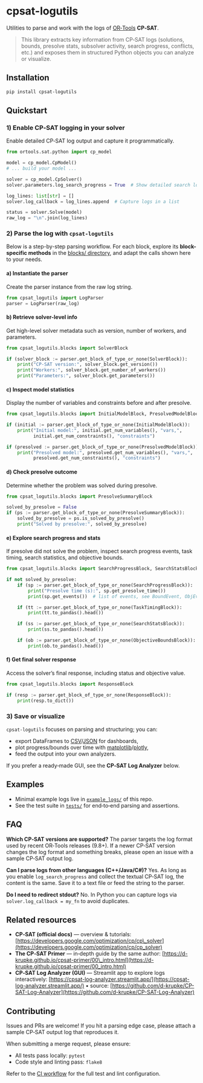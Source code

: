 # cpsat-logutils

Utilities to parse and work with the logs of [OR‑Tools](https://developers.google.com/optimization) **CP‑SAT**.

> This library extracts key information from CP‑SAT logs (solutions, bounds, presolve stats, subsolver activity, search progress, conflicts, etc.) and exposes them in structured Python objects you can analyze or visualize.

## Installation

```bash
pip install cpsat-logutils
```

## Quickstart

### 1) Enable CP‑SAT logging in your solver

Enable detailed CP‑SAT log output and capture it programmatically.

```python
from ortools.sat.python import cp_model

model = cp_model.CpModel()
# ... build your model ...

solver = cp_model.CpSolver()
solver.parameters.log_search_progress = True  # Show detailed search log

log_lines: list[str] = []
solver.log_callback = log_lines.append  # Capture logs in a list

status = solver.Solve(model)
raw_log = "\n".join(log_lines)
```

### 2) Parse the log with `cpsat-logutils`

Below is a step-by-step parsing workflow. For each block, explore its **block-specific methods** in the [blocks/ directory](https://github.com/d-krupke/cpsat-logutils/tree/main/src/cpsat_logutils/blocks), and adapt the calls shown here to your needs.

#### a) Instantiate the parser

Create the parser instance from the raw log string.

```python
from cpsat_logutils import LogParser
parser = LogParser(raw_log)
```

#### b) Retrieve solver-level info

Get high-level solver metadata such as version, number of workers, and parameters.

```python
from cpsat_logutils.blocks import SolverBlock

if (solver_block := parser.get_block_of_type_or_none(SolverBlock)):
    print("CP-SAT version:", solver_block.get_version())
    print("Workers:", solver_block.get_number_of_workers())
    print("Parameters:", solver_block.get_parameters())
```

#### c) Inspect model statistics

Display the number of variables and constraints before and after presolve.

```python
from cpsat_logutils.blocks import InitialModelBlock, PresolvedModelBlock

if (initial := parser.get_block_of_type_or_none(InitialModelBlock)):
    print("Initial model:", initial.get_num_variables(), "vars,",
          initial.get_num_constraints(), "constraints")

if (presolved := parser.get_block_of_type_or_none(PresolvedModelBlock)):
    print("Presolved model:", presolved.get_num_variables(), "vars,",
          presolved.get_num_constraints(), "constraints")
```

#### d) Check presolve outcome

Determine whether the problem was solved during presolve.

```python
from cpsat_logutils.blocks import PresolveSummaryBlock

solved_by_presolve = False
if (ps := parser.get_block_of_type_or_none(PresolveSummaryBlock)):
    solved_by_presolve = ps.is_solved_by_presolve()
    print("Solved by presolve:", solved_by_presolve)
```

#### e) Explore search progress and stats

If presolve did not solve the problem, inspect search progress events, task timing, search statistics, and objective bounds.

```python
from cpsat_logutils.blocks import SearchProgressBlock, SearchStatsBlock, TaskTimingBlock, ObjectiveBoundsBlock

if not solved_by_presolve:
    if (sp := parser.get_block_of_type_or_none(SearchProgressBlock)):
        print("Presolve time (s):", sp.get_presolve_time())
        print(sp.get_events())  # list of events, see BoundEvent, ObjEvent, ModelEvent

    if (tt := parser.get_block_of_type_or_none(TaskTimingBlock)):
        print(tt.to_pandas().head())

    if (ss := parser.get_block_of_type_or_none(SearchStatsBlock)):
        print(ss.to_pandas().head())

    if (ob := parser.get_block_of_type_or_none(ObjectiveBoundsBlock)):
        print(ob.to_pandas().head())
```

#### f) Get final solver response

Access the solver’s final response, including status and objective value.

```python
from cpsat_logutils.blocks import ResponseBlock

if (resp := parser.get_block_of_type_or_none(ResponseBlock)):
    print(resp.to_dict())
```

### 3) Save or visualize

`cpsat-logutils` focuses on parsing and structuring; you can:

* export DataFrames to [CSV](https://pandas.pydata.org/docs/reference/api/pandas.DataFrame.to_csv.html)/[JSON](https://pandas.pydata.org/docs/reference/api/pandas.DataFrame.to_json.html) for dashboards,
* plot progress/bounds over time with [matplotlib](https://matplotlib.org/stable/index.html)/[plotly](https://plotly.com/python/),
* feed the output into your own analyzers.

If you prefer a ready‑made GUI, see the **CP‑SAT Log Analyzer** below.

## Examples

* Minimal example logs live in [`example_logs/`](./example_logs/) of this repo.
* See the test suite in [`tests/`](./tests/) for end‑to‑end parsing and assertions.

## FAQ

**Which CP‑SAT versions are supported?**
The parser targets the log format used by recent OR‑Tools releases (9.8+). If a newer CP‑SAT version changes the log format and something breaks, please open an issue with a sample CP‑SAT output log.

**Can I parse logs from other languages (C++/Java/C#)?**
Yes. As long as you enable `log_search_progress` and collect the textual CP‑SAT log, the content is the same. Save it to a text file or feed the string to the parser.

**Do I need to redirect stdout?**
No. In Python you can capture logs via `solver.log_callback = my_fn` to avoid duplicates.

## Related resources

* **CP‑SAT (official docs)** — overview & tutorials: [https://developers.google.com/optimization/cp/cp\_solver](https://developers.google.com/optimization/cp/cp_solver)
* **The CP‑SAT Primer** — in‑depth guide by the same author: [https://d-krupke.github.io/cpsat-primer/00\_intro.html](https://d-krupke.github.io/cpsat-primer/00_intro.html)
* **CP‑SAT Log Analyzer (GUI)** — Streamlit app to explore logs interactively: [https://cpsat-log-analyzer.streamlit.app/](https://cpsat-log-analyzer.streamlit.app/) • source: [https://github.com/d-krupke/CP-SAT-Log-Analyzer](https://github.com/d-krupke/CP-SAT-Log-Analyzer)

## Contributing

Issues and PRs are welcome! If you hit a parsing edge case, please attach a sample CP‑SAT output log that reproduces it.

When submitting a merge request, please ensure:

* All tests pass locally: `pytest`
* Code style and linting pass: `flake8`

Refer to the [CI workflow](https://github.com/d-krupke/cpsat-logutils/blob/main/.github/workflows/pytest.yml) for the full test and lint configuration.

